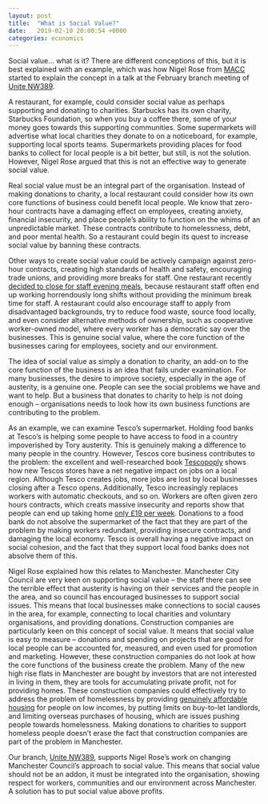 ```yaml
---
layout: post
title:  "What is Social Value?"
date:   2019-02-10 20:00:54 +0000
categories: economics
---
```


Social value… what is it? There are different conceptions of this, but it is best explained with an example, which was how Nigel Rose from [MACC](http://www.manchestercommunitycentral.org/) started to explain the concept in a talk at the February branch meeting of  [Unite NW389](https://unite-nw389.co.uk/).

A restaurant, for example, could consider social value as perhaps supporting and donating to charities. Starbucks has its own charity, Starbucks Foundation, so when you buy a coffee there, some of your money goes towards this supporting communities. Some supermarkets will advertise what local charities they donate to on a noticeboard, for example, supporting local sports teams. Supermarkets providing places for food banks to collect for local people is a bit better, but still, is not the solution. However, Nigel Rose argued that this is not an effective way to generate social value.

Real social value must be an integral part of the organisation. Instead of making donations to charity, a local restaurant could consider how its own core functions of business could benefit local people. We know that zero-hour contracts have a damaging effect on employees, creating anxiety, financial insecurity, and place people’s ability to function on the whims of an unpredictable market. These contracts contribute to homelessness, debt, and poor mental health. So a restaurant could begin its quest to increase social value by banning these contracts.

Other ways to create social value could be actively campaign against zero-hour contracts, creating high standards of health and safety, encouraging trade unions, and providing more breaks for staff. One restaurant recently [decided to close for staff evening meals](https://www.theguardian.com/food/2018/oct/24/the-chefs-who-are-closing-for-dinner-to-pursue-a-healthier-life), because restaurant staff often end up working horrendously long shifts without providing the minimum  break time for staff. A restaurant could also encourage staff to apply from disadvantaged backgrounds, try to reduce food waste,  source food locally, and even consider alternative methods of ownership, such as cooperative worker-owned model, where every worker has a democratic say over the businesses. This is genuine social value, where the core function of the businesses caring for employees, society and our environment. 

The idea of social value as simply a donation to charity, an add-on to the core function of the business is an idea that fails under examination. For many businesses, the desire to improve society, especially in the age of austerity, is a genuine one. People can see the social problems we have and want to help. But a business that donates to charity to help is not doing enough – organisations needs to look how its own business functions are contributing to the problem. 

As an example, we can examine Tesco’s supermarket. Holding food banks at Tesco’s is helping some people to have access to food in a country impoverished by Tory austerity. This is genuinely making a difference to many people in the country. However, Tescos core business contributes to the problem: the excellent and well-researched book [Tescopoply](https://www.waterstones.com/book/tescopoly/andrew-simms/9781845295110) shows how new Tescos stores have a net negative impact on jobs on a local region. Although Tesco creates jobs, more jobs are lost by local businesses closing after a Tesco opens. Additionally, Tesco increasingly replaces workers with automatic checkouts, and so on. Workers are often given zero hours contracts, which creats massive insecurity and reports show that people can end up taking home [only £19 per week](https://www.mirror.co.uk/news/uk-news/argos-homebase-tesco-exploit-workers-3630972). Donations to a food bank do not absolve the supermarket of the fact that they are part of the problem by making workers redundant, providing insecure contracts, and damaging the local economy. Tesco is overall having a negative impact on social cohesion, and the fact that they support local food banks does not absolve them of this.

Nigel Rose explained how this relates to Manchester. Manchester City Council are very keen on supporting social value – the staff there can see the terrible effect that austerity is having on their services and the people in the area, and so council has encouraged businesses to support social issues. This means that local businesses make connections to social causes in the area, for example, connecting to local charities and voluntary organisations, and providing donations. Construction companies are particularly keen on this concept of social value. It means that social value is easy to measure – donations and spending on projects that are good for local people can be accounted for, measured, and even used for promotion and marketing. However, these construction companies do not look at how the core functions of the business create the problem. Many of the new high rise flats in Manchester are bought by investors that are not interested in living in them, they are tools for accumulating private profit, not for providing homes. These construction companies could effectively try to address the problem of homelessness by providing [genuinely affordable housing](https://labour.org.uk/issues/housing-for-the-many/ ) for people on low incomes, by putting limits on buy-to-let landlords, and limiting overseas purchases of housing, which are issues pushing people towards homelessness. Making donations to charities to support homeless people doesn’t erase the fact that construction companies are part of the problem in Manchester. 

Our branch, [Unite NW389](https://unite-nw389.co.uk/), supports Nigel Rose’s work on changing Manchester Council’s approach to social value. This means that social value should not be an addon, it must be integrated into the organisation, showing respect for workers, communities and our environment across Manchester. A solution has to put social value above profits.
